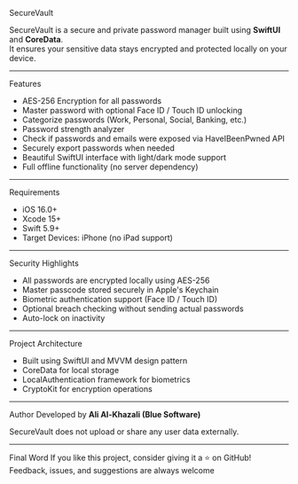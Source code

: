 SecureVault

SecureVault is a secure and private password manager built using **SwiftUI** and **CoreData**.  
It ensures your sensitive data stays encrypted and protected locally on your device.

---

Features
- AES-256 Encryption for all passwords
- Master password with optional Face ID / Touch ID unlocking
- Categorize passwords (Work, Personal, Social, Banking, etc.)
- Password strength analyzer
- Check if passwords and emails were exposed via HaveIBeenPwned API
- Securely export passwords when needed
- Beautiful SwiftUI interface with light/dark mode support
- Full offline functionality (no server dependency)

---

Requirements
- iOS 16.0+
- Xcode 15+
- Swift 5.9+
- Target Devices: iPhone (no iPad support)

---

Security Highlights
- All passwords are encrypted locally using AES-256
- Master passcode stored securely in Apple's Keychain
- Biometric authentication support (Face ID / Touch ID)
- Optional breach checking without sending actual passwords
- Auto-lock on inactivity

---

Project Architecture
- Built using SwiftUI and MVVM design pattern
- CoreData for local storage
- LocalAuthentication framework for biometrics
- CryptoKit for encryption operations

---

Author
Developed by **Ali Al-Khazali (Blue Software)**

SecureVault does not upload or share any user data externally.

---

Final Word
If you like this project, consider giving it a ⭐️ on GitHub!  
Feedback, issues, and suggestions are always welcome 
